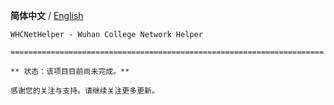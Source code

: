 **简体中文** / [English](README.en.md)


```text
WHCNetHelper - Wuhan College Network Helper

======================================================================

** 状态：该项目目前尚未完成。**

感谢您的关注与支持。请继续关注更多更新。
```
